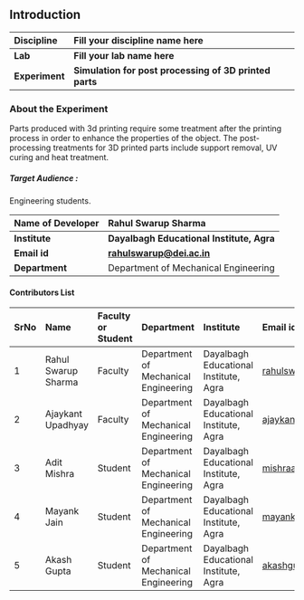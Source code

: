 ## Introduction


<b>Discipline | <b>Fill your discipline name here
:--|:--|
<b> Lab | <b> Fill your lab name here
<b> Experiment|     <b> Simulation for post processing of 3D printed parts

### About the Experiment 

Parts produced with 3d printing require some treatment after the printing process in order to enhance the properties of the object. The post-processing treatments for 3D printed parts include support removal, UV curing and heat treatment.

<h5> Target Audience : </h5>

Engineering students.

<b>Name of Developer | <b> Rahul Swarup Sharma
:--|:--|
<b> Institute | <b> Dayalbagh Educational Institute, Agra
<b> Email id|     <b> rahulswarup@dei.ac.in
<b> Department | Department of Mechanical Engineering 

#### Contributors List

SrNo | Name | Faculty or Student | Department| Institute | Email id
:--|:--|:--|:--|:--|:--|
1 | Rahul Swarup Sharma | Faculty | Department of Mechanical Engineering  | Dayalbagh Educational Institute, Agra |rahulswarup@dei.ac.in
2 | Ajaykant Upadhyay | Faculty | Department of Mechanical Engineering  | Dayalbagh Educational Institute, Agra | ajaykant900@gmail.com
3 | Adit Mishra | Student | Department of Mechanical Engineering  | Dayalbagh Educational Institute, Agra | mishraadit06@gmail.com
4 | Mayank Jain | Student | Department of Mechanical Engineering | Dayalbagh Educational Institute, Agra |mayankj9799@gmail.com
5 | Akash Gupta| Student | Department of Mechanical Engineering  | Dayalbagh Educational Institute, Agra |akashgupta54685@gmail.com